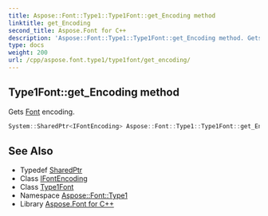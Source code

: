 ```yaml
---
title: Aspose::Font::Type1::Type1Font::get_Encoding method
linktitle: get_Encoding
second_title: Aspose.Font for C++
description: 'Aspose::Font::Type1::Type1Font::get_Encoding method. Gets Font encoding in C++.'
type: docs
weight: 200
url: /cpp/aspose.font.type1/type1font/get_encoding/
---
```

## Type1Font::get_Encoding method


Gets [Font](../../../aspose.font/font/) encoding.

```cpp
System::SharedPtr<IFontEncoding> Aspose::Font::Type1::Type1Font::get_Encoding() override
```

## See Also

* Typedef [SharedPtr](../../../system/sharedptr/)
* Class [IFontEncoding](../../../aspose.font/ifontencoding/)
* Class [Type1Font](../)
* Namespace [Aspose::Font::Type1](../../)
* Library [Aspose.Font for C++](../../../)
